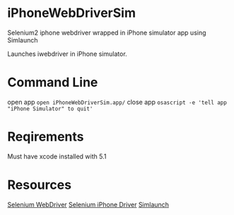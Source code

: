 iPhoneWebDriverSim
=============

Selenium2 iphone webdriver wrapped in iPhone simulator app using Simlaunch

Launches iwebdriver in iPhone simulator.

Command Line
=============
open app
`open iPhoneWebDriverSim.app/`
close app
`osascript -e 'tell app "iPhone Simulator" to quit'`

Reqirements
=============
Must have xcode installed with 5.1

Resources
=============
[Selenium WebDriver](https://github.com/Selenium2/Selenium2)
[Selenium iPhone Driver](http://code.google.com/p/selenium/wiki/IPhoneDriver)
[Simlaunch](https://github.com/landonf/simlaunch)